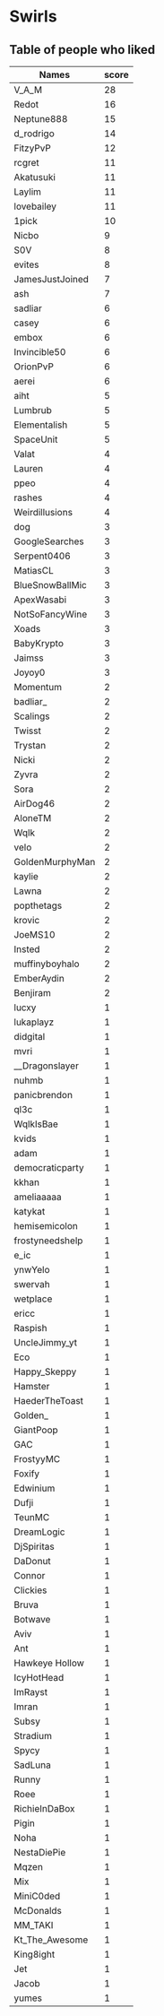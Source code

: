 # Swirls
## Table of people who liked
Names | score
--- | ---
V_A_M | 28
Redot | 16
Neptune888 | 15
d_rodrigo | 14
FitzyPvP | 12
rcgret | 11
Akatusuki | 11
Laylim | 11
lovebailey | 11
1pick | 10
Nicbo | 9
S0V | 8
evites | 8
JamesJustJoined | 7
ash | 7
sadliar | 6
casey | 6
embox | 6
Invincible50 | 6
OrionPvP | 6
aerei | 6
aiht | 5
Lumbrub | 5
Elementalish | 5
SpaceUnit | 5
Valat | 4
Lauren | 4
ppeo | 4
rashes | 4
Weirdillusions | 4
dog | 3
GoogleSearches | 3
Serpent0406 | 3
MatiasCL | 3
BlueSnowBallMic | 3
ApexWasabi | 3
NotSoFancyWine | 3
Xoads | 3
BabyKrypto | 3
Jaimss | 3
Joyoy0 | 3
Momentum | 2
badliar_ | 2
Scalings | 2
Twisst | 2
Trystan | 2
Nicki | 2
Zyvra | 2
Sora | 2
AirDog46 | 2
AloneTM | 2
Wqlk | 2
velo | 2
GoldenMurphyMan | 2
kaylie | 2
Lawna | 2
popthetags | 2
krovic | 2
JoeMS10 | 2
Insted | 2
muffinyboyhalo | 2
EmberAydin | 2
Benjiram | 2
lucxy | 1
lukaplayz | 1
didgital | 1
mvri | 1
__Dragonslayer | 1
nuhmb | 1
panicbrendon | 1
ql3c | 1
WqlkIsBae | 1
kvids | 1
adam | 1
democraticparty | 1
kkhan | 1
ameliaaaaa | 1
katykat | 1
hemisemicolon | 1
frostyneedshelp | 1
e_ic | 1
ynwYelo | 1
swervah | 1
wetplace | 1
ericc | 1
Raspish | 1
UncleJimmy_yt | 1
Eco | 1
Happy_Skeppy | 1
Hamster | 1
HaederTheToast | 1
Golden_ | 1
GiantPoop | 1
GAC | 1
FrostyyMC | 1
Foxify | 1
Edwinium | 1
Dufji | 1
TeunMC | 1
DreamLogic | 1
DjSpiritas | 1
DaDonut | 1
Connor | 1
Clickies | 1
Bruva | 1
Botwave | 1
Aviv | 1
Ant | 1
Hawkeye Hollow | 1
IcyHotHead | 1
ImRayst | 1
Imran | 1
Subsy | 1
Stradium | 1
Spycy | 1
SadLuna | 1
Runny | 1
Roee | 1
RichieInDaBox | 1
Pigin | 1
Noha | 1
NestaDiePie | 1
Mqzen | 1
Mix | 1
MiniC0ded | 1
McDonalds | 1
MM_TAKI | 1
Kt_The_Awesome | 1
King8ight | 1
Jet | 1
Jacob | 1
yumes | 1
